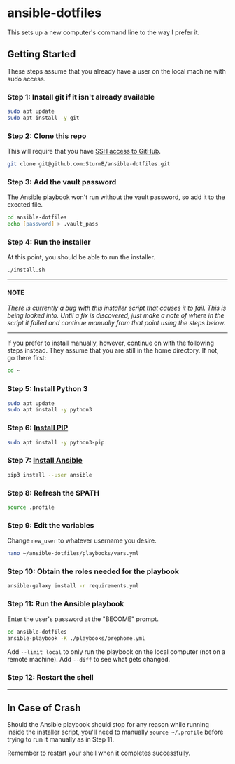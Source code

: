 # ansible-dotfiles

This sets up a new computer's command line to the way I prefer it.

## Getting Started

These steps assume that you already have a user on the local machine with sudo access.

### Step 1: Install git if it isn't already available

```zsh
sudo apt update
sudo apt install -y git
```

### Step 2: Clone this repo

This will require that you have [SSH access to GitHub](https://docs.github.com/en/github/authenticating-to-github/connecting-to-github-with-ssh).

```zsh
git clone git@github.com:SturmB/ansible-dotfiles.git
```

### Step 3: Add the vault password

The Ansible playbook won't run without the vault password, so add it to the exected file.

```zsh
cd ansible-dotfiles
echo [password] > .vault_pass
```

### Step 4: Run the installer

At this point, you should be able to run the installer.

```zsh
./install.sh
```

---

#### **NOTE**

_There is currently a bug with this installer script that causes it to fail. This is being looked into. Until a fix is discovered, just make a note of where in the script it failed and continue manually from that point using the steps below._

---

If you prefer to install manually, however, continue on with the following steps instead. They assume that you are still in the home directory. If not, go there first:

```zsh
cd ~
```

### Step 5: Install Python 3

```zsh
sudo apt update
sudo apt install -y python3
```

### Step 6: [Install PIP](https://docs.ansible.com/ansible/latest/installation_guide/intro_installation.html#installing-ansible-with-pip)

```zsh
sudo apt install -y python3-pip
```

### Step 7: [Install Ansible](https://docs.ansible.com/ansible/latest/installation_guide/intro_installation.html#installing-ansible-with-pip)

```zsh
pip3 install --user ansible
```

### Step 8: Refresh the $PATH

```zsh
source .profile
```

### Step 9: Edit the variables

Change `new_user` to whatever username you desire.

```zsh
nano ~/ansible-dotfiles/playbooks/vars.yml
```

### Step 10: Obtain the roles needed for the playbook

```zsh
ansible-galaxy install -r requirements.yml
```

### Step 11: Run the Ansible playbook

Enter the user's password at the "BECOME" prompt.

```zsh
cd ansible-dotfiles
ansible-playbook -K ./playbooks/prephome.yml
```

Add `--limit local` to only run the playbook on the local computer (not on a remote machine).
Add `--diff` to see what gets changed.

### Step 12: Restart the shell

---

## In Case of Crash

Should the Ansible playbook should stop for any reason while running inside the installer script, you'll need to manually `source ~/.profile` before trying to run it manually as in Step 11.

Remember to restart your shell when it completes successfully.
